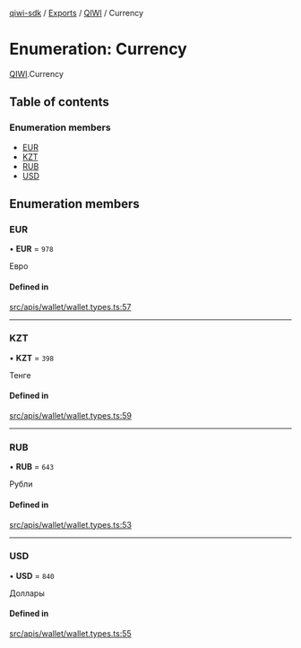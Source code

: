 [qiwi-sdk](../README.md) / [Exports](../modules.md) / [QIWI](../modules/QIWI.md) / Currency

# Enumeration: Currency

[QIWI](../modules/QIWI.md).Currency

## Table of contents

### Enumeration members

- [EUR](QIWI.Currency.md#eur)
- [KZT](QIWI.Currency.md#kzt)
- [RUB](QIWI.Currency.md#rub)
- [USD](QIWI.Currency.md#usd)

## Enumeration members

### EUR

• **EUR** = `978`

Евро

#### Defined in

[src/apis/wallet/wallet.types.ts:57](https://github.com/AlexXanderGrib/node-qiwi-sdk/blob/0783ca8/src/apis/wallet/wallet.types.ts#L57)

___

### KZT

• **KZT** = `398`

Тенге

#### Defined in

[src/apis/wallet/wallet.types.ts:59](https://github.com/AlexXanderGrib/node-qiwi-sdk/blob/0783ca8/src/apis/wallet/wallet.types.ts#L59)

___

### RUB

• **RUB** = `643`

Рубли

#### Defined in

[src/apis/wallet/wallet.types.ts:53](https://github.com/AlexXanderGrib/node-qiwi-sdk/blob/0783ca8/src/apis/wallet/wallet.types.ts#L53)

___

### USD

• **USD** = `840`

Доллары

#### Defined in

[src/apis/wallet/wallet.types.ts:55](https://github.com/AlexXanderGrib/node-qiwi-sdk/blob/0783ca8/src/apis/wallet/wallet.types.ts#L55)
